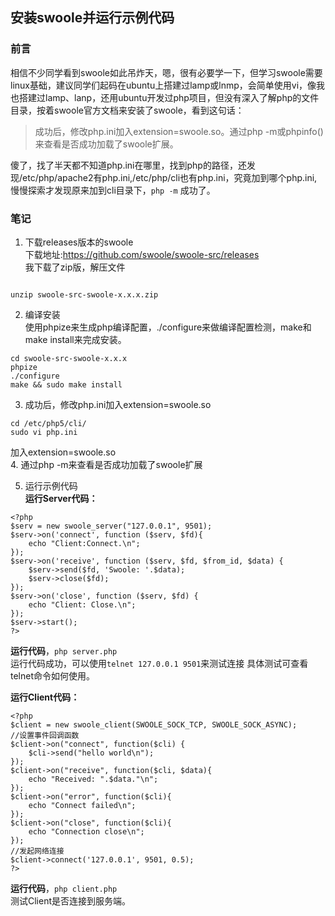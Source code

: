 ## 安装swoole并运行示例代码

### 前言  
相信不少同学看到swoole如此吊炸天，嗯，很有必要学一下，但学习swoole需要linux基础，建议同学们起码在ubuntu上搭建过lamp或lnmp，会简单使用vi，像我也搭建过lamp、lanp，还用ubuntu开发过php项目，但没有深入了解php的文件目录，按着swoole官方文档来安装了swoole，看到这句话：  
> 成功后，修改php.ini加入extension=swoole.so。通过php -m或phpinfo()来查看是否成功加载了swoole扩展。  
  
傻了，找了半天都不知道php.ini在哪里，找到php的路径，还发现/etc/php/apache2有php.ini,/etc/php/cli也有php.ini，究竟加到哪个php.ini,慢慢探索才发现原来加到cli目录下，`php -m` 成功了。  

### 笔记 
1. 下载releases版本的swoole  
下载地址:<https://github.com/swoole/swoole-src/releases>  
我下载了zip版，解压文件  
```

unzip swoole-src-swoole-x.x.x.zip

``` 

2. 编译安装  
使用phpize来生成php编译配置，./configure来做编译配置检测，make和make install来完成安装。  
```
cd swoole-src-swoole-x.x.x
phpize
./configure 
make && sudo make install
``` 

3. 成功后，修改php.ini加入extension=swoole.so  
```
cd /etc/php5/cli/
sudo vi php.ini
```
加入extension=swoole.so  
4. 通过php -m来查看是否成功加载了swoole扩展  

5. 运行示例代码  
**运行Server代码：** 
```
<?php
$serv = new swoole_server("127.0.0.1", 9501);
$serv->on('connect', function ($serv, $fd){
    echo "Client:Connect.\n";
});
$serv->on('receive', function ($serv, $fd, $from_id, $data) {
    $serv->send($fd, 'Swoole: '.$data);
    $serv->close($fd);
});
$serv->on('close', function ($serv, $fd) {
    echo "Client: Close.\n";
});
$serv->start();
?>
```
**运行代码**，`php server.php`  
运行代码成功，可以使用`telnet 127.0.0.1 9501`来测试连接
具体测试可查看telnet命令如何使用。

**运行Client代码：**
```
<?php 
$client = new swoole_client(SWOOLE_SOCK_TCP, SWOOLE_SOCK_ASYNC);
//设置事件回调函数
$client->on("connect", function($cli) {
    $cli->send("hello world\n");
});
$client->on("receive", function($cli, $data){
    echo "Received: ".$data."\n";
});
$client->on("error", function($cli){
    echo "Connect failed\n";
});
$client->on("close", function($cli){
    echo "Connection close\n";
});
//发起网络连接
$client->connect('127.0.0.1', 9501, 0.5);
?>
```
**运行代码**，`php client.php`  
测试Client是否连接到服务端。
